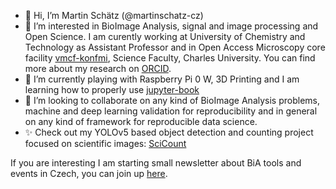 - 👋 Hi, I’m Martin Schätz (@martinschatz-cz)
- 👀 I’m interested in BioImage Analysis, signal and image processing and Open Science. I am curently working at University of Chemistry and Technology as Assistant Professor and in Open Access Microscopy core facility [vmcf-konfmi](https://github.com/vmcf-konfmi), Science Faculty, Charles University. You can find more about my research on [ORCID](https://orcid.org/0000-0003-0931-4017).
- 🌱 I’m currently playing with Raspberry Pi 0 W, 3D Printing and I am learning how to properly use [jupyter-book](https://github.com/executablebooks/jupyter-book)
- 💞️ I’m looking to collaborate on any kind of BioImage Analysis problems, machine and deep learning validation for reproducibility and in general on any kind of framework for reproducible data science.
- ✨ Check out my YOLOv5 based object detection and counting project focused on scientific images: [SciCount](https://github.com/martinschatz-cz/SciCount)

If you are interesting I am starting small newsletter about BiA tools and events in Czech, you can join up [here](https://dashboard.mailerlite.com/forms/296905/77993953445544962/share).

<!---
- 📫 How to reach me ...


martinschatz-cz/martinschatz-cz is a ✨ special ✨ repository because its `README.md` (this file) appears on your GitHub profile.
You can click the Preview link to take a look at your changes.
--->
